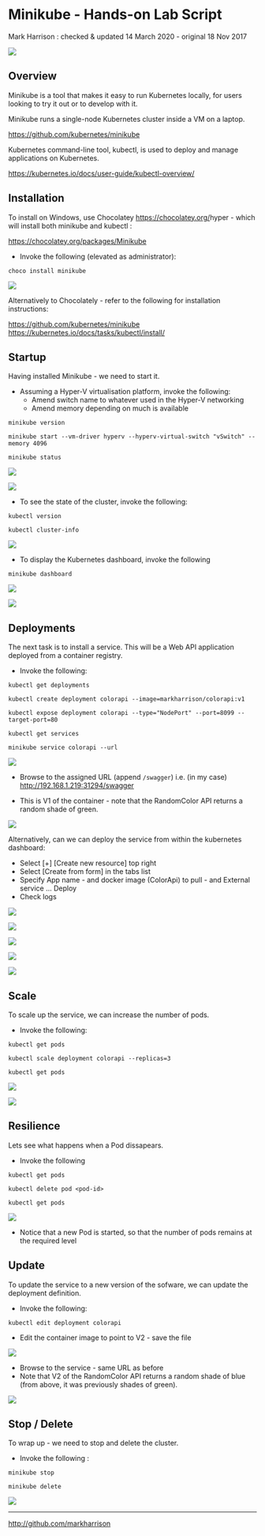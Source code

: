 # Minikube - Hands-on Lab Script

Mark Harrison : checked & updated 14 March 2020 - original 18 Nov 2017

![](Images/Minikube.png)

## Overview

Minikube is a tool that makes it easy to run Kubernetes locally, for users looking to try it out  or to develop with it.

Minikube runs a single-node Kubernetes cluster inside a VM on a laptop.

<https://github.com/kubernetes/minikube>

Kubernetes command-line tool, kubectl, is used to deploy and manage applications on Kubernetes.

<https://kubernetes.io/docs/user-guide/kubectl-overview/>

## Installation

To install on Windows, use Chocolatey <https://chocolatey.org/>hyper - which will install both minikube and kubectl :

<https://chocolatey.org/packages/Minikube>

- Invoke the following (elevated as administrator):

```text
choco install minikube
```

![](Images/MinikubeInstall.png)

Alternatively to Chocolately - refer to the following for installation instructions:

<https://github.com/kubernetes/minikube>
<https://kubernetes.io/docs/tasks/kubectl/install/>

## Startup

Having installed Minikube - we need to start it.

- Assuming a Hyper-V virtualisation platform, invoke the following:
  - Amend switch name to whatever used in the Hyper-V networking
  - Amend memory depending on much is available

```text
minikube version

minikube start --vm-driver hyperv --hyperv-virtual-switch "vSwitch" --memory 4096

minikube status
```

![](Images/MinikubeStart.png)

![](Images/MinikubeHyperV.png)

- To see the state of the cluster, invoke the following:

```text
kubectl version

kubectl cluster-info
```

![](Images/MinikubeClusterinfo.png)

- To display the Kubernetes dashboard, invoke the following

```text
minikube dashboard
```

![](Images/MinikubeDashboard.png)

![](Images/MinikubeDashboard2.png)

## Deployments

The next task is to install a service.  This will be a Web API application deployed from a container registry.

- Invoke the following:

```text
kubectl get deployments

kubectl create deployment colorapi --image=markharrison/colorapi:v1

kubectl expose deployment colorapi --type="NodePort" --port=8099 --target-port=80

kubectl get services

minikube service colorapi --url
```

![](Images/MinikubeDeployment.png)

- Browse to the assigned URL (append `/swagger`) i.e. (in my case) <http://192.168.1.219:31294/swagger>

- This is V1 of the container - note that the RandomColor API returns a random shade of green.

![](Images/MinikubeDeployedService.png)

Alternatively, can we can deploy the service from within the kubernetes dashboard:

- Select [+] [Create new resource] top right
- Select [Create from form] in the tabs list
- Specify App name - and docker image (ColorApi) to pull - and External service ... Deploy
- Check logs

![](Images/MinikubeDeploymentDB1.png)

![](Images/MinikubeDeploymentDB2.png)

![](Images/MinikubeDeploymentDB3.png)

![](Images/MinikubeDeploymentDB4.png)

![](Images/MinikubeDeploymentDB5.png)

## Scale

To scale up the service, we can increase the number of pods.

- Invoke the following:

```text
kubectl get pods

kubectl scale deployment colorapi --replicas=3

kubectl get pods
```

![](Images/MinikubeScale.png)

![](Images/MinikubeScaleDB.png)

## Resilience

Lets see what happens when a Pod dissapears.

- Invoke the following

```text
kubectl get pods

kubectl delete pod <pod-id>

kubectl get pods
```

![](Images/MinikubeKillPod.png)

- Notice that a new Pod is started, so that the number of pods remains at the required level

## Update

To update the service to a new version of the sofware, we can update the deployment definition.

- Invoke the following:

```text
kubectl edit deployment colorapi
```

- Edit the container image to point to V2 - save the file

![](Images/MinikubeUpdate.png)

- Browse to the service - same URL as before
- Note that V2 of the RandomColor API returns a random shade of blue (from above, it was previously shades of green).

![](Images/MinikubeDeployedService2.png)

## Stop / Delete

To wrap up - we need to stop and delete the cluster.

- Invoke the following :

```text
minikube stop

minikube delete
```

![](Images/MinikubeDelete.png)

---
<http://github.com/markharrison>
